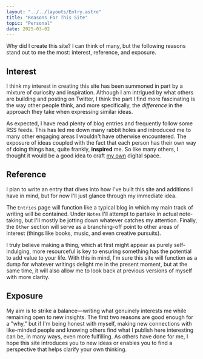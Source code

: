```yaml
---
layout: "../../layouts/Entry.astro"
title: "Reasons For This Site"
topic: "Personal"
date: 2025-03-02
---
```


Why did I create this site? I can think of many, but the following reasons stand out to me the most: interest, reference, and exposure.

## Interest

I think my interest in creating this site has been summoned in part by a mixture of curiosity and inspiration. Although I am intrigued by what others are building and posting on Twitter, I think the part I find more fascinating is the way other people think, and more specifically, the _difference_ in the approach they take when expressing similar ideas.

As expected, I have read plenty of blog entries and frequently follow some RSS feeds. This has led me down many rabbit holes and introduced me to many other engaging areas I wouldn't have otherwise encountered. The exposure of ideas coupled with the fact that each person has their own way of doing things has, quite frankly, **inspired** me. So like many others, I thought it would be a good idea to craft [my own](https://paulgraham.com/own.html) digital space.

## Reference

<div class="side-note">
    <p>I plan to write an entry that dives into how I've built this site and additions I have in mind, but for now I'll just glance through my immediate idea.</p>
</div>

The `Entries` page will function like a typical blog in which my main track of writing will be contained. Under `Notes` I'll attempt to partake in actual note-taking, but I'll mostly be jotting down whatever catches my attention. Finally, the `Other` section will serve as a branching-off point to other areas of interest (things like books, music, and even creative pursuits).

I truly believe making a thing, which at first might appear as purely self-indulging, more resourceful is key to ensuring something has the potential to add value to your life. With this in mind, I'm sure this site will function as a dump for whatever writings delight me in the present moment, but at the same time, it will also allow me to look back at previous versions of myself with more clarity.

## Exposure

My aim is to strike a balance—writing what genuinely interests me while remaining open to new insights. The first two reasons are good enough for a "why," but if I'm being honest with myself, making new connections with like-minded people and knowing others find what I publish here interesting can be, in many ways, even more fulfilling. As others have done for me, I hope this site introduces you to new ideas or enables you to find a perspective that helps clarify your own thinking.
